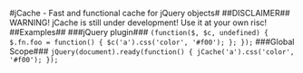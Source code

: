 #jCache - Fast and functional cache for jQuery objects#
##DISCLAIMER##
WARNING! jCache is still under development! Use it at your own risc!
##Examples##
###jQuery plugin###
`(function($, $c, undefined) {
    $.fn.foo = function() {
      $c('a').css('color', '#f00');
    };
 });`
###Global Scope###
`jQuery(document).ready(function() {
  jCache('a').css('color', '#f00');
});`

